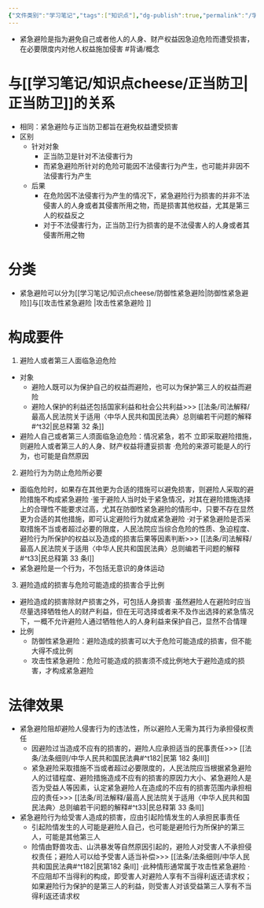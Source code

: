 ```yaml
---
{"文件类别":"学习笔记","tags":["知识点"],"dg-publish":true,"permalink":"/学习笔记/知识点cheese/紧急避险/","dgPassFrontmatter":true,"created":"2024-09-17T15:35:22.363+08:00","updated":"2024-09-30T11:34:40.934+08:00"}
---
```


- 紧急避险是指为避免自己或者他人的人身、财产权益因急迫危险而遭受损害，在必要限度内对他⼈权益施加侵害 #背诵/概念 
# 与[[学习笔记/知识点cheese/正当防卫\|正当防卫]]的关系
- 相同：紧急避险与正当防卫都旨在避免权益遭受损害
- 区别
	- 针对对象
		- 正当防卫是针对不法侵害行为
		- 而紧急避险所针对的危险可能因不法侵害行为产生，也可能并非因不法侵害行为产生
	- 后果
		- 在危险因不法侵害行为产生的情况下，紧急避险行为损害的并非不法侵害人的人身或者其侵害所用之物，而是损害其他权益，尤其是第三人的权益反之
		- 对于不法侵害行为，正当防卫行为损害的是不法侵害人的人身或者其侵害所用之物
# 分类
- 紧急避险可以分为[[学习笔记/知识点cheese/防御性紧急避险\|防御性紧急避险]]与[[攻击性紧急避险 \|攻击性紧急避险 ]]
# 构成要件
1. 避险人或者第三人面临急迫危险
- 对象
	- 避险人既可以为保护自己的权益而避险，也可以为保护第三人的权益而避险
	- 避险人保护的利益还包括国家利益和社会公共利益>>> [[法条/司法解释/最高人民法院关于适用〈中华人民共和国民法典〉总则编若干问题的解释#^t32\|民总释第 32 条]]
- 避险人自己或者第三人须面临急迫危险：情况紧急，若不 立即采取避险措施，则避险人或者第三人的人身、财产权益将遭妥损害
·危险的来源可能是人的行为，也可能是自然原因
2. 避险行为为防止危险所必要
- 面临危险时，如果存在其他更为合适的措施可以避免损害，则避险人采取的避险措施不构成紧急避险
·鉴于避险⼈当时处于紧急情况，对其在避险措施选择上的合理性不能要求过高，尤其在防御性紧急避险的情形中，只要不存在显然更为合适的其他措施，即可认定避险行为就成紧急避险
·对于紧急避险是否采取措施不当或者超过必要的限度，人民法院应当综合危险的性质、急迫程度、避险行为所保护的权益以及造成的损害后果等因素判断>>> [[法条/司法解释/最高人民法院关于适用〈中华人民共和国民法典〉总则编若干问题的解释#^t33\|民总释第 33 条Ⅰ]]
- 紧急避险是一个行为，不包括无意识的身体运动
3. 避险造成的损害与危险可能造成的损害合乎比例
- 避险造成的损害除财产损害之外，可包括人身损害
·虽然避险人在避险时应当尽量选择牺牲他人的财产利益，但在无可选择或者来不及作出选择的紧急情况下，一概不允许避险人通过牺牲他人的人身利益来保护自己，显然不合情理
- 比例
	- 防御性紧急避险：避险造成的损害可以大于危险可能造成的损害，但不能大得不成比例
	- 攻击性紧急避险：危险可能造成的损害须不成比例地大于避险造成的损害，才构成紧急避险
# 法律效果
- 紧急避险阻却避险人侵害行为的违法性，所以避险人无需为其行为承担侵权责任
	- 因避险过当造成不应有的损害的，避险⼈应承担适当的民事责任>>> [[法条/法条细则/中华人民共和国民法典#^t182\|民第 182 条Ⅲ]]
	- 紧急避险采取措施不当或者超过必要限度的，人民法院应当根据紧急避险人的过错程度、避险措施造成不应有的损害的原因力大小、紧急避险人是否为受益人等因素，认定紧急避险人在造成的不应有的损害范围内承担相应的责任>>> [[法条/司法解释/最高人民法院关于适用〈中华人民共和国民法典〉总则编若干问题的解释#^t33\|民总释第 33 条Ⅱ]]
- 紧急避险行为给受害人造成的损害，应由引起险情发生的人承担民事责任
	- 引起险情发生的人可能是避险人自己，也可能是避险行为所保护的第三人，可能是其他第三人
	- 险情由野兽攻击、山洪暴发等自然原因引起的，避险人对受害人不承担侵权责任；避险人可以给予受害人适当补偿>>> [[法条/法条细则/中华人民共和国民法典#^t182\|民第182 条Ⅱ]]
	·此种情形通常属于攻击性紧急避险
	·不应阻却不当得利的构成，即受害人对避险人享有不当得利返还请求权；如果避险行为保护的是第三人的利益，则受害人对该受益第三人享有不当得利返还请求权